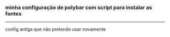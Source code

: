 ### minha configuração de polybar com script para instalar as fontes
---

config antiga que não pretendo usar novamente
